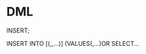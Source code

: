 # DML
INSERT;<p>
INSERT INTO <nombre-de-la-tabla>
  [(<atributo1>,<atributo2>,...)]
  (VALUES(<valor1>,<valor2>...)OR SELECT...
